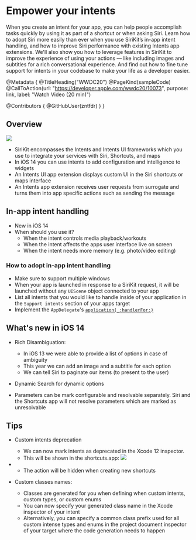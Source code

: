 # Empower your intents

When you create an intent for your app, you can help people accomplish tasks quickly by using it as part of a shortcut or when asking Siri. Learn how to adopt Siri more easily than ever when you use SiriKit’s in-app intent handling, and how to improve Siri performance with existing Intents app extensions. We'll also show you how to leverage features in SiriKit to improve the experience of using your actions — like including images and subtitles for a rich conversational experience. And find out how to fine tune support for intents in your codebase to make your life as a developer easier.

@Metadata {
   @TitleHeading("WWDC20")
   @PageKind(sampleCode)
   @CallToAction(url: "https://developer.apple.com/wwdc20/10073", purpose: link, label: "Watch Video (20 min)")

   @Contributors {
      @GitHubUser(zntfdr)
   }
}



## Overview

![][overviewImage]

- SiriKit encompasses the Intents and Intents UI frameworks which you use to integrate your services with Siri, Shortcuts, and maps
- In iOS 14 you can use intents to add configuration and intelligence to widgets
- An Intents UI app extension displays custom UI in the Siri shortcuts or maps interface
- An Intents app extension receives user requests from surrogate and turns them into app specific actions such as sending the message

## In-app intent handling

- New in iOS 14
- When should you use it?
  - When the intent controls media playback/workouts
  - When the intent affects the apps user interface live on screen
  - When the intent needs more memory (e.g. photo/video editing)

### How to adopt in-app intent handling

- Make sure to support multiple windows
- When your app is launched in response to a SiriKit request, it will be launched without any `UIScene` object connected to your app
- List all intents that you would like to handle inside of your application in the `Support intents` section of your apps target
- Implement the `AppDelegate`'s [`application(_:handlerFor:)`][application(_:handlerFor:)]

## What's new in iOS 14

- Rich Disambiguation:
  - In iOS 13 we were able to provide a list of options in case of ambiguity
  - This year we can add an image and a subtitle for each option
  - We can tell Siri to paginate our items (to present to the user)

- Dynamic Search for dynamic options
- Parameters can be mark configurable and resolvable separately. Siri and the Shortcuts app will not resolve parameters which are marked as unresolvable

## Tips

- Custom intents deprecation
  - We can now mark intents as deprecated in the Xcode 12 inspector.
  - This will be shown in the shortcuts.app:
![][deprecImage]

-  
  - The action will be hidden when creating new shortcuts

- Custom classes names:
  - Classes are generated for you when defining when custom intents, custom types, or custom enums
  - You can now specify your generated class name in the Xcode inspector of your intent
  - Alternatively, you can specify a common class prefix used for all custom intense types and enums in the project document inspector of your target where the code generation needs to happen

[overviewImage]: overview.png
[deprecImage]: deprec.png
[application(_:handlerFor:)]: https://developer.apple.com/documentation/uikit/uiapplicationdelegate/3548063-application